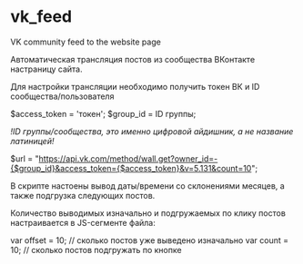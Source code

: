 # vk_feed
VK community feed to the website page

Автоматическая трансляция постов из сообщества ВКонтакте настраницу сайта.

Для настройки трансляции необходимо получить токен ВК и ID сообщества/пользователя

$access_token = 'токен';
$group_id = ID группы;

*!ID группы/сообщества, это именно цифровой айдишник, а не название латиницей!*

$url = "https://api.vk.com/method/wall.get?owner_id=-{$group_id}&access_token={$access_token}&v=5.131&count=10";


В скрипте настоены вывод даты/времени со склонениями месяцев, а также подгрузка следующих постов.

Количество выводимых изначально и подгружаемых по клику постов настраивается в JS-сегменте файла:

var offset = 10; // сколько постов уже выведено изначально
var count = 10; // сколько постов подгружать по кнопке
